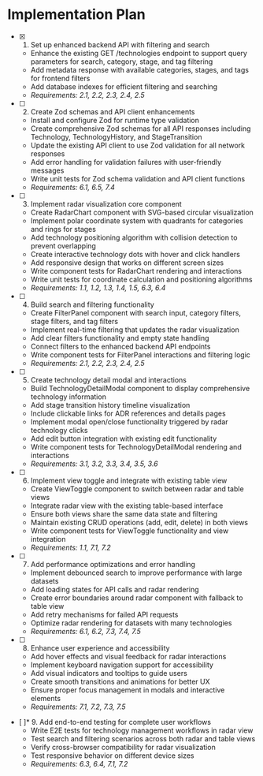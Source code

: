 # Implementation Plan

-   [x] 1. Set up enhanced backend API with filtering and search

    -   Enhance the existing GET /technologies endpoint to support query parameters for search, category, stage, and tag filtering
    -   Add metadata response with available categories, stages, and tags for frontend filters
    -   Add database indexes for efficient filtering and searching
    -   _Requirements: 2.1, 2.2, 2.3, 2.4, 2.5_

-   [ ] 2. Create Zod schemas and API client enhancements

    -   Install and configure Zod for runtime type validation
    -   Create comprehensive Zod schemas for all API responses including Technology, TechnologyHistory, and StageTransition
    -   Update the existing API client to use Zod validation for all network responses
    -   Add error handling for validation failures with user-friendly messages
    -   Write unit tests for Zod schema validation and API client functions
    -   _Requirements: 6.1, 6.5, 7.4_

-   [ ] 3. Implement radar visualization core component

    -   Create RadarChart component with SVG-based circular visualization
    -   Implement polar coordinate system with quadrants for categories and rings for stages
    -   Add technology positioning algorithm with collision detection to prevent overlapping
    -   Create interactive technology dots with hover and click handlers
    -   Add responsive design that works on different screen sizes
    -   Write component tests for RadarChart rendering and interactions
    -   Write unit tests for coordinate calculation and positioning algorithms
    -   _Requirements: 1.1, 1.2, 1.3, 1.4, 1.5, 6.3, 6.4_

-   [ ] 4. Build search and filtering functionality

    -   Create FilterPanel component with search input, category filters, stage filters, and tag filters
    -   Implement real-time filtering that updates the radar visualization
    -   Add clear filters functionality and empty state handling
    -   Connect filters to the enhanced backend API endpoints
    -   Write component tests for FilterPanel interactions and filtering logic
    -   _Requirements: 2.1, 2.2, 2.3, 2.4, 2.5_

-   [ ] 5. Create technology detail modal and interactions

    -   Build TechnologyDetailModal component to display comprehensive technology information
    -   Add stage transition history timeline visualization
    -   Include clickable links for ADR references and details pages
    -   Implement modal open/close functionality triggered by radar technology clicks
    -   Add edit button integration with existing edit functionality
    -   Write component tests for TechnologyDetailModal rendering and interactions
    -   _Requirements: 3.1, 3.2, 3.3, 3.4, 3.5, 3.6_

-   [ ] 6. Implement view toggle and integrate with existing table view

    -   Create ViewToggle component to switch between radar and table views
    -   Integrate radar view with the existing table-based interface
    -   Ensure both views share the same data state and filtering
    -   Maintain existing CRUD operations (add, edit, delete) in both views
    -   Write component tests for ViewToggle functionality and view integration
    -   _Requirements: 1.1, 7.1, 7.2_

-   [ ] 7. Add performance optimizations and error handling

    -   Implement debounced search to improve performance with large datasets
    -   Add loading states for API calls and radar rendering
    -   Create error boundaries around radar component with fallback to table view
    -   Add retry mechanisms for failed API requests
    -   Optimize radar rendering for datasets with many technologies
    -   _Requirements: 6.1, 6.2, 7.3, 7.4, 7.5_

-   [ ] 8. Enhance user experience and accessibility

    -   Add hover effects and visual feedback for radar interactions
    -   Implement keyboard navigation support for accessibility
    -   Add visual indicators and tooltips to guide users
    -   Create smooth transitions and animations for better UX
    -   Ensure proper focus management in modals and interactive elements
    -   _Requirements: 7.1, 7.2, 7.3, 7.5_

-   [ ]\* 9. Add end-to-end testing for complete user workflows
    -   Write E2E tests for technology management workflows in radar view
    -   Test search and filtering scenarios across both radar and table views
    -   Verify cross-browser compatibility for radar visualization
    -   Test responsive behavior on different device sizes
    -   _Requirements: 6.3, 6.4, 7.1, 7.2_
